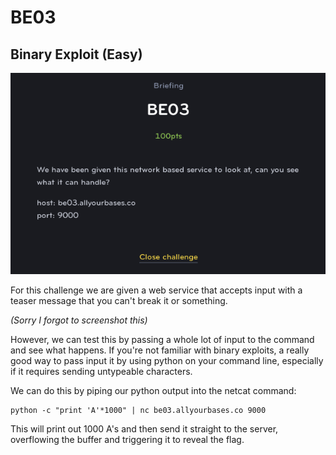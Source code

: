 # BE03
## Binary Exploit (Easy)

![BE03](BE03.png)

For this challenge we are given a web service that accepts input with a teaser message that you can't break it or something.

*(Sorry I forgot to screenshot this)*

However, we can test this by passing a whole lot of input to the command and see what happens. If you're not familiar with binary exploits, a really good way to pass input it by using python on your command line, especially if it requires sending untypeable characters.

We can do this by piping our python output into the netcat command:

```
python -c "print 'A'*1000" | nc be03.allyourbases.co 9000
```

This will print out 1000 A's and then send it straight to the server, overflowing the buffer and triggering it to reveal the flag.

